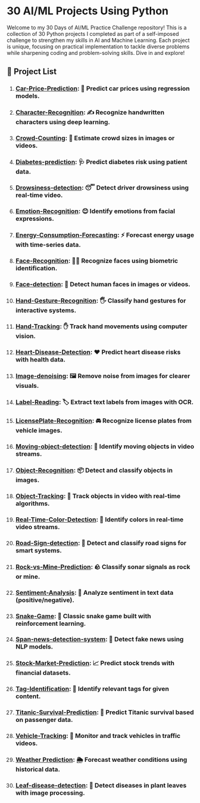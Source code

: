 # 30 AI/ML Projects Using Python

Welcome to my 30 Days of AI/ML Practice Challenge repository! This is a collection of 30 Python projects I completed as part of a self-imposed challenge to strengthen my skills in AI and Machine Learning. Each project is unique, focusing on practical implementation to tackle diverse problems while sharpening coding and problem-solving skills. Dive in and explore!

## 📜 Project List

1. ### [Car-Price-Prediction](https://github.com/nasim-raj-laskar/pyth-30/tree/main/Python%2030/Car-Price-Prediction): 🚗 Predict car prices using regression models.
2. ### [Character-Recognition](https://github.com/nasim-raj-laskar/pyth-30/tree/main/Python%2030/Character-Recognition): ✍️ Recognize handwritten characters using deep learning.
3. ### [Crowd-Counting](https://github.com/nasim-raj-laskar/pyth-30/tree/main/Python%2030/Crowd-Counting): 👥 Estimate crowd sizes in images or videos.
4. ### [Diabetes-prediction](https://github.com/nasim-raj-laskar/pyth-30/tree/main/Python%2030/Diabetes-prediction): 🩺 Predict diabetes risk using patient data.
5. ### [Drowsiness-detection](https://github.com/nasim-raj-laskar/pyth-30/tree/main/Python%2030/Drowsiness-detection): 😴 Detect driver drowsiness using real-time video.
6. ### [Emotion-Recognition](https://github.com/nasim-raj-laskar/pyth-30/tree/main/Python%2030/Emotion-Recognition): 😊 Identify emotions from facial expressions.
7. ### [Energy-Consumption-Forecasting](https://github.com/nasim-raj-laskar/pyth-30/tree/main/Python%2030/Energy-Consumption-Forecasting): ⚡ Forecast energy usage with time-series data.
8. ### [Face-Recognition](https://github.com/nasim-raj-laskar/pyth-30/tree/main/Python%2030/Face-Recognition): 🧑‍🦰 Recognize faces using biometric identification.
9. ### [Face-detection](https://github.com/nasim-raj-laskar/pyth-30/tree/main/Python%2030/Face-detection): 👤 Detect human faces in images or videos.
10. ### [Hand-Gesture-Recognition](https://github.com/nasim-raj-laskar/pyth-30/tree/main/Python%2030/Hand-Gesture-Recognition): 🖐️ Classify hand gestures for interactive systems.
11. ### [Hand-Tracking](https://github.com/nasim-raj-laskar/pyth-30/tree/main/Python%2030/Hand-Tracking): ✋ Track hand movements using computer vision.
12. ### [Heart-Disease-Detection](https://github.com/nasim-raj-laskar/pyth-30/tree/main/Python%2030/Heart-Disease-Detection): ❤️ Predict heart disease risks with health data.
13. ### [Image-denoising](https://github.com/nasim-raj-laskar/pyth-30/tree/main/Python%2030/Image-denoising): 🖼️ Remove noise from images for clearer visuals.
14. ### [Label-Reading](https://github.com/nasim-raj-laskar/pyth-30/tree/main/Python%2030/Label-Reading): 🏷️ Extract text labels from images with OCR.
15. ### [LicensePlate-Recognition](https://github.com/nasim-raj-laskar/pyth-30/tree/main/Python%2030/LicensePlate-Recognition): 🚘 Recognize license plates from vehicle images.
16. ### [Moving-object-detection](https://github.com/nasim-raj-laskar/pyth-30/tree/main/Python%2030/Moving-object-detection): 🎥 Identify moving objects in video streams.
17. ### [Object-Recognition](https://github.com/nasim-raj-laskar/pyth-30/tree/main/Python%2030/Object%20Recognition): 📦 Detect and classify objects in images.
18. ### [Object-Tracking](https://github.com/nasim-raj-laskar/pyth-30/tree/main/Python%2030/Object-Tracking): 🎯 Track objects in video with real-time algorithms.
19. ### [Real-Time-Color-Detection](https://github.com/nasim-raj-laskar/pyth-30/tree/main/Python%2030/Real-Time-Color-Detection): 🎨 Identify colors in real-time video streams.
20. ### [Road-Sign-detection](https://github.com/nasim-raj-laskar/pyth-30/tree/main/Python%2030/Road-Sign-detection): 🚦 Detect and classify road signs for smart systems.
21. ### [Rock-vs-Mine-Prediction](https://github.com/nasim-raj-laskar/pyth-30/tree/main/Python%2030/Rock-vs-Mine-Prediction): 🪨 Classify sonar signals as rock or mine.
22. ### [Sentiment-Analysis](https://github.com/nasim-raj-laskar/pyth-30/tree/main/Python%2030/Sentiment-Analysis): 💬 Analyze sentiment in text data (positive/negative).
23. ### [Snake-Game](https://github.com/nasim-raj-laskar/pyth-30/tree/main/Python%2030/Snake-Game): 🐍 Classic snake game built with reinforcement learning.
24. ### [Span-news-detection-system](https://github.com/nasim-raj-laskar/pyth-30/tree/main/Python%2030/Span-news-detection-system): 📰 Detect fake news using NLP models.
25. ### [Stock-Market-Prediction](https://github.com/nasim-raj-laskar/pyth-30/tree/main/Python%2030/Stock-Market-Prediction): 📈 Predict stock trends with financial datasets.
26. ### [Tag-Identification](https://github.com/nasim-raj-laskar/pyth-30/tree/main/Python%2030/Tag-Identification): 🔖 Identify relevant tags for given content.
27. ### [Titanic-Survival-Prediction](https://github.com/nasim-raj-laskar/pyth-30/tree/main/Python%2030/Titanic-Survival-Prediction): 🚢 Predict Titanic survival based on passenger data.
28. ### [Vehicle-Tracking](https://github.com/nasim-raj-laskar/pyth-30/tree/main/Python%2030/Vehicle-Tracking): 🚓 Monitor and track vehicles in traffic videos.
29. ### [Weather Prediction](https://github.com/nasim-raj-laskar/pyth-30/tree/main/Python%2030/Weather%20Prediction): 🌦️ Forecast weather conditions using historical data.
30. ### [Leaf-disease-detection](https://github.com/nasim-raj-laskar/pyth-30/tree/main/Python%2030/leaf-disease-detection): 🌿 Detect diseases in plant leaves with image processing.

